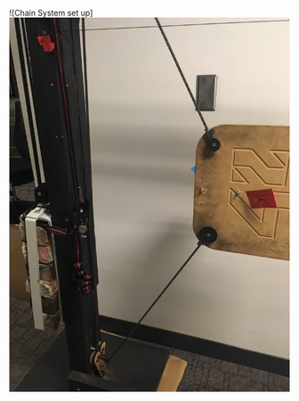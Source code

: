 ![Chain System set up]<img src="https://github.com/UniKlo/PaintBot/blob/master/Mechanics/ChainSystem/Image%20from%20iOS.jpg" width="700">
